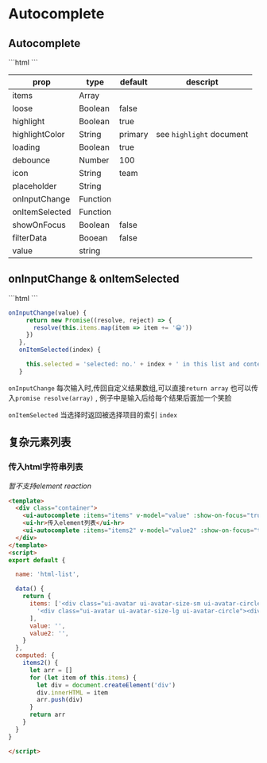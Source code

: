 # Autocomplete


## Autocomplete


<autocomplete-index></autocomplete-index>

<code-code>
 ```html
<template>
  <div class="container">
    <ui-hr>只在输入过程中打开</ui-hr>
    <ui-autocomplete :items="items" v-model="value1" :filter-data="true"></ui-autocomplete>
    <ui-hr>focus时打开</ui-hr>
    <ui-autocomplete :items="items" v-model="value2" :show-on-focus="true" :filter-data="true"></ui-autocomplete>
    <ui-hr>不过滤输入结果</ui-hr>
    <ui-autocomplete :items="items" v-model="value3" :show-on-focus="true" :filter-data="false"></ui-autocomplete>
    <ui-hr>不对结果进行highlight处理</ui-hr>
    <ui-autocomplete :items="items" :highlight="false" v-model="value4" :show-on-focus="true" :filter-data="false"></ui-autocomplete>
    <ui-hr>对结果采用loose匹配</ui-hr>
    <ui-autocomplete :items="items" loose v-model="value5" :show-on-focus="true" :filter-data="false"></ui-autocomplete>
  </div>
</template>
<script>
export default {

  name: 'autocomplete',

  data() {
    return {
      items: ['aaa', 'bbb', '😄',
        'ccc@cccc.com', 'xxxddd', '中文也可以', 'Lorem ipsum dolor sit amet', 'pulvinar velit, nec eleifend sapien'
      ],
      value1: '',
      value2: '😄',
      value3: '',
      value4: '',
      value5: ''
    }
  },
  methods: {

  }
}

</script>
 ```
</code-code>


|prop|type|default|descript|
|--|--|--|--|
|items|Array|||
|loose|Boolean|false||
|highlight|Boolean|true||
|highlightColor|String|primary|see `highlight` document|
|loading|Boolean|true||
|debounce|Number|100||
|icon|String|team||
|placeholder|String|||
|onInputChange|Function|||
|onItemSelected|Function|||
|showOnFocus|Boolean|false||
|filterData|Booean|false||
|value|string|||

## onInputChange & onItemSelected

<autocomplete-custom></autocomplete-custom>

<code-code>
 ```html
  <ui-autocomplete :items="items" v-model="value" :show-on-focus="true" :on-input-change="onInputChange" :on-item-selected="onItemSelected"></ui-autocomplete>
 ```

 ```javascript
 onInputChange(value) {
      return new Promise((resolve, reject) => {
        resolve(this.items.map(item => item += '😀'))
      })
    },
    onItemSelected(index) {

      this.selected = 'selected: no.' + index + ' in this list and content is ' + this.items[index]
    }
 ```
</code-code>


`onInputChange` 每次输入时,传回自定义结果数组,可以直接`return array` 也可以传入`promise resolve(array)` , 例子中是输入后给每个结果后面加一个笑脸

`onItemSelected` 当选择时返回被选择项目的索引 `index`

## 复杂元素列表

### 传入html字符串列表

<autocomplete-html></autocomplete-html>

*暂不支持element reaction*

```html
<template>
  <div class="container">
    <ui-autocomplete :items="items" v-model="value" :show-on-focus="true"></ui-autocomplete>
    <ui-hr>传入element列表</ui-hr>
    <ui-autocomplete :items="items2" v-model="value2" :show-on-focus="true"></ui-autocomplete>
  </div>
</template>
<script>
export default {

  name: 'html-list',

  data() {
    return {
      items: ['<div class="ui-avatar ui-avatar-size-sm ui-avatar-circle"><div class="ui-avatar-container"><div class="ui-image ui-avatar-image"><div class="ui-image-image" style="background-image: url(&quot;https://leafiy.oss-cn-beijing.aliyuncs.com/leafiyanthony-tuil-512016-unsplash.jpg&quot;);"></div></div></div> <span class="ui-avatar-name">size-sm</span> <span class="ui-avatar-slot"></span></div>',
        '<div class="ui-avatar ui-avatar-size-lg ui-avatar-circle"><div class="ui-avatar-container"><div class="ui-image ui-avatar-image"><div class="ui-image-image" style="background-image: url(&quot;https://leafiy.oss-cn-beijing.aliyuncs.com/leafiyanthony-tuil-512016-unsplash.jpg&quot;);"></div></div></div> <span class="ui-avatar-name">Sed posuere egestas augue eu facilisis. </span> <span class="ui-avatar-slot"></span></div>'
      ],
      value: '',
      value2: '',
    }
  },
  computed: {
    items2() {
      let arr = []
      for (let item of this.items) {
        let div = document.createElement('div')
        div.innerHTML = item
        arr.push(div)
      }
      return arr
    }
  }
}

</script>
```

